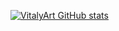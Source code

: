 [![VitalyArt GitHub stats](https://github-readme-stats.vercel.app/api?username=vitalyart&show_icons=true&count_private=true&theme=dracula)](https://github.com/anuraghazra/github-readme-stats)
